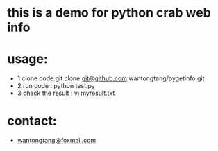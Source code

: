 # this is a demo for python crab web info
# usage:
-  1 clone code:git clone git@github.com:wantongtang/pygetinfo.git
-  2 run code : python test.py
-  3 check the result : vi myresult.txt

# contact:
-  wantongtang@foxmail.com

